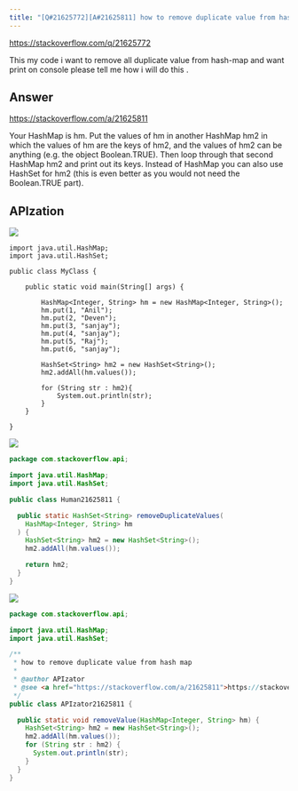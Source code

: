 ```yaml
---
title: "[Q#21625772][A#21625811] how to remove duplicate value from hash map"
---
```


https://stackoverflow.com/q/21625772

This my code i want to remove all duplicate value from hash-map and want print on console please tell me how i will do this .

## Answer

https://stackoverflow.com/a/21625811

Your HashMap is hm. Put the values of hm in another HashMap hm2 in which the values of hm are the keys of hm2, and the values of hm2 can be anything (e.g. the object Boolean.TRUE).
Then loop through that second HashMap hm2 and print out its keys.
Instead of HashMap you can also use HashSet for hm2 (this is even better as you would not need the Boolean.TRUE part).

## APIzation

<div class="code-3columns-row">

<div class="code-3columns-column">

<div><img src="/stackoverflow.png" /></div>

```plain
import java.util.HashMap;
import java.util.HashSet;

public class MyClass {

    public static void main(String[] args) {

        HashMap<Integer, String> hm = new HashMap<Integer, String>();
        hm.put(1, "Anil");
        hm.put(2, "Deven");
        hm.put(3, "sanjay");
        hm.put(4, "sanjay");
        hm.put(5, "Raj");
        hm.put(6, "sanjay");

        HashSet<String> hm2 = new HashSet<String>();
        hm2.addAll(hm.values());

        for (String str : hm2){
            System.out.println(str);
        }
    }

}
```

</div>

<div class="code-3columns-column">

<div><img src="/human.png" /></div>

```java
package com.stackoverflow.api;

import java.util.HashMap;
import java.util.HashSet;

public class Human21625811 {

  public static HashSet<String> removeDuplicateValues(
    HashMap<Integer, String> hm
  ) {
    HashSet<String> hm2 = new HashSet<String>();
    hm2.addAll(hm.values());

    return hm2;
  }
}

```

</div>

<div class="code-3columns-column">

<div><img src="/apizator.png" /></div>

```java
package com.stackoverflow.api;

import java.util.HashMap;
import java.util.HashSet;

/**
 * how to remove duplicate value from hash map
 *
 * @author APIzator
 * @see <a href="https://stackoverflow.com/a/21625811">https://stackoverflow.com/a/21625811</a>
 */
public class APIzator21625811 {

  public static void removeValue(HashMap<Integer, String> hm) {
    HashSet<String> hm2 = new HashSet<String>();
    hm2.addAll(hm.values());
    for (String str : hm2) {
      System.out.println(str);
    }
  }
}

```

</div>

</div>